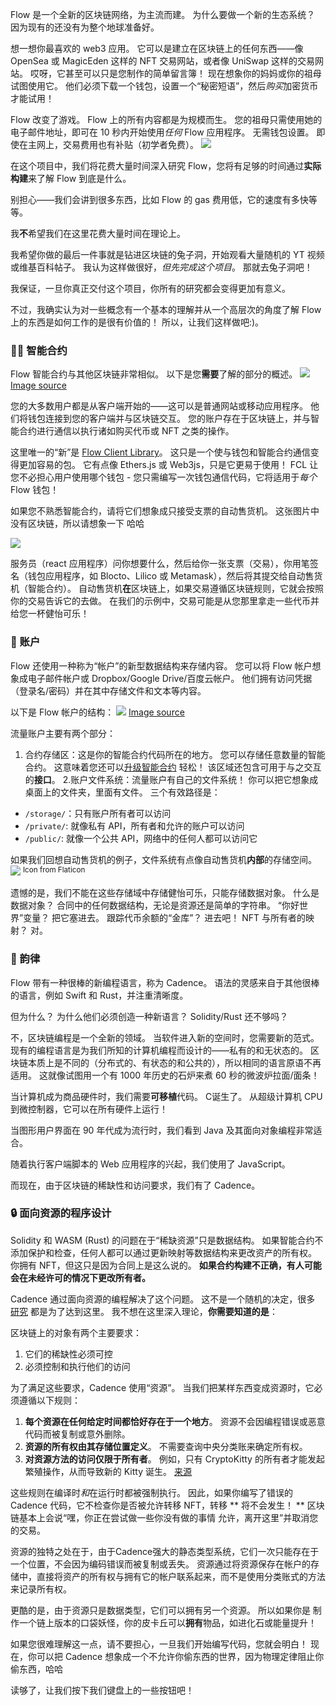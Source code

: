 
Flow 是一个全新的区块链网络，为主流而建。 为什么要做一个新的生态系统？ 因为现有的还没有为整个地球准备好。

想一想你最喜欢的 web3 应用。 它可以是建立在区块链上的任何东西——像 OpenSea 或 MagicEden 这样的 NFT 交易网站，或者像 UniSwap 这样的交易网站。 哎呀，它甚至可以只是您制作的简单留言簿！ 现在想象你的妈妈或你的祖母试图使用它。 他们必须下载一个钱包，设置一个“秘密短语”，然后*购买*加密货币才能试用！

Flow 改变了游戏。 Flow 上的所有内容都是为规模而生。 您的祖母只需使用她的电子邮件地址，即可在 10 秒内开始使用*任何* Flow 应用程序。 无需钱包设置。 即使在主网上，交易费用也有补贴（初学者免费）。
![](https://hackmd.io/_uploads/Hk0T5g7qc.png)



在这个项目中，我们将花费大量时间深入研究 Flow，您将有足够的时间通过**实际构建**来了解 Flow 到底是什么。

别担心——我们会讲到很多东西，比如 Flow 的 gas 费用低，它的速度有多快等等。

我**不**希望我们在这里花费大量时间在理论上。

我希望你做的最后一件事就是钻进区块链的兔子洞，开始观看大量随机的 YT 视频或维基百科帖子。 我认为这样做很好，*但先完成这个项目*。 那就去兔子洞吧！

我保证，一旦你真正交付这个项目，你所有的研究都会变得更加有意义。

不过，我确实认为对一些概念有一个基本的理解并从一个高层次的角度了解 Flow 上的东西是如何工作的是很有价值的！ 所以，让我们这样做吧:)。

### 👩‍💻 智能合约
Flow 智能合约与其他区块链非常相似。 以下是您**需要**了解的部分的概述。
![](https://hackmd.io/_uploads/SyT0Ow3uc.png)
[Image source](https://docs.onflow.org/dapp-development/flow-dapp-anatomy/)



您的大多数用户都是从客户端开始的——这可以是普通网站或移动应用程序。 他们将钱包连接到您的客户端并与区块链交互。 您的账户存在于区块链上，并与智能合约进行通信以执行诸如购买代币或 NFT 之类的操作。

这里唯一的“新”是 [Flow Client Library](https://www.npmjs.com/package/@onflow/fcl)。 这只是一个使与钱包和智能合约通信变得更加容易的包。 它有点像 Ethers.js 或 Web3js，只是它更易于使用！ FCL 让您不必担心用户使用哪个钱包 - 您只需编写一次钱包通信代码，它将适用于*每个* Flow 钱包！

如果您不熟悉智能合约，请将它们想象成只接受支票的自动售货机。 这张图片中没有区块链，所以请想象一下 哈哈

![](https://hackmd.io/_uploads/r1id5d4tc.png)



服务员（react 应用程序）问你想要什么，然后给你一张支票（交易），你用笔签名（钱包应用程序，如 Blocto、Lilico 或 Metamask），然后将其提交给自动售货机（智能合约）。 自动售货机**在**区块链上，如果交易遵循区块链规则，它就会按照你的交易告诉它的去做。 在我们的示例中，交易可能是从您那里拿走一些代币并给您一杯健怡可乐！

### 🏦 账户
Flow 还使用一种称为“帐户”的新型数据结构来存储内容。 您可以将 Flow 帐户想象成电子邮件帐户或 Dropbox/Google Drive/百度云帐户。 他们拥有访问凭据（登录名/密码）并在其中存储文件和文本等内容。

以下是 Flow 帐户的结构：
![](https://hackmd.io/_uploads/rklMwaau5.png)
[Image source](https://youtu.be/pRz7EzrWchs?t=37)



流量账户主要有两个部分：
1. 合约存储区：这是你的智能合约代码所在的地方。 您可以存储任意数量的智能合约。 这意味着您还可以[升级智能合约](https://docs.onflow.org/cadence/language/contract-updatability/) 轻松！ 该区域还包含可用于与之交互的**接口**。
2.账户文件系统：流量账户有自己的文件系统！ 你可以把它想象成桌面上的文件夹，里面有文件。 三个有效路径是：
- `/storage/`：只有账户所有者可以访问
- `/private/`: 就像私有 API，所有者和允许的账户可以访问
- `/public/`: 就像一个公共 API，网络中的任何人都可以访问它

如果我们回想自动售货机的例子，文件系统有点像自动售货机**内部**的存储空间。
![](https://hackmd.io/_uploads/S1LDNuEtq.png)
<sup>Icon from Flaticon</sup>



遗憾的是，我们不能在这些存储域中存储健怡可乐，只能存储数据对象。 什么是数据对象？ 合同中的任何数据结构，无论是资源还是简单的字符串。 “你好世界”变量？ 把它塞进去。 跟踪代币余额的“金库”？ 进去吧！ NFT 与所有者的映射？ 对。


### 💚 韵律
Flow 带有一种很棒的新编程语言，称为 Cadence。 语法的灵感来自于其他很棒的语言，例如 Swift 和 Rust，并注重清晰度。

但为什么？ 为什么他们必须创造一种新语言？ Solidity/Rust 还不够吗？

不，区块链编程是一个全新的领域。 当软件进入新的空间时，您需要新的范式。 现有的编程语言是为我们所知的计算机编程而设计的——私有的和无状态的。 区块链本质上是不同的（分布式的、有状态的和公共的），所以相同的语言原语不再适用。 这就像试图用一个有 1000 年历史的石炉来煮 60 秒的微波炉拉面/面条！

当计算机成为商品硬件时，我们需要**可移植**代码。 C诞生了。 从超级计算机 CPU 到微控制器，它可以在所有硬件上运行！

当图形用户界面在 90 年代成为流行时，我们看到 Java 及其面向对象编程非常适合。

随着执行客户端脚本的 Web 应用程序的兴起，我们使用了 JavaScript。

而现在，由于区块链的稀缺性和访问要求，我们有了 Cadence。

### 🔒 面向资源的程序设计
Solidity 和 WASM (Rust) 的问题在于“稀缺资源”只是数据结构。 如果智能合约不添加保护和检查，任何人都可以通过更新映射等数据结构来更改资产的所有权。 你拥有 NFT，但这只是因为合同上是这么说的。 **如果合约构建不正确，有人可能会在未经许可的情况下更改所有者。**

Cadence 通过面向资源的编程解决了这个问题。 这不是一个随机的决定，很多 [研究](https://www.onflow.org/technical-paper) 都是为了达到这里。 我不想在这里深入理论，**你需要知道的是**：

区块链上的对象有两个主要要求：
1. 它们的稀缺性必须可控
2. 必须控制和执行他们的访问

为了满足这些要求，Cadence 使用“资源”。 当我们把某样东西变成资源时，它必须遵循以下规则：

1. **每个资源在任何给定时间都恰好存在于一个地方**。 资源不会因编程错误或恶意代码而被复制或意外删除。
2. **资源的所有权由其存储位置定义**。 不需要查询中央分类账来确定所有权。
3. **对资源方法的访问仅限于所有者**。 例如，只有 CryptoKitty 的所有者才能发起繁殖操作，从而导致新的 Kitty 诞生。
[来源](https://www.onflow.org/post/resources-programming-ownership)

这些规则在编译时*和*在运行时都被强制执行。 因此，如果你编写了错误的 Cadence 代码，它不检查你是否被允许转移 NFT，转移 ** 将不会发生！ ** 区块链基本上会说“嘿，你正在尝试做一些你没有做的事情 允许，离开这里”并取消您的交易。

资源的独特之处在于，由于Cadence强大的静态类型系统，它们一次只能存在于一个位置，不会因为编码错误而被复制或丢失。 资源通过将资源保存在帐户的存储中，直接将资产的所有权与拥有它的帐户联系起来，而不是使用分类账式的方法来记录所有权。

更酷的是，由于资源只是数据类型，它们可以拥有另一个资源。 所以如果你是
制作一个链上版本的口袋妖怪，你的皮卡丘可以**拥有**物品，如进化石或能量提升！

如果您很难理解这一点，请不要担心，一旦我们开始编写代码，您就会明白！ 现在，你可以把 Cadence 想象成一个不允许你偷东西的世界，因为物理定律阻止你偷东西，哈哈

读够了，让我们按下我们键盘上的一些按钮吧！